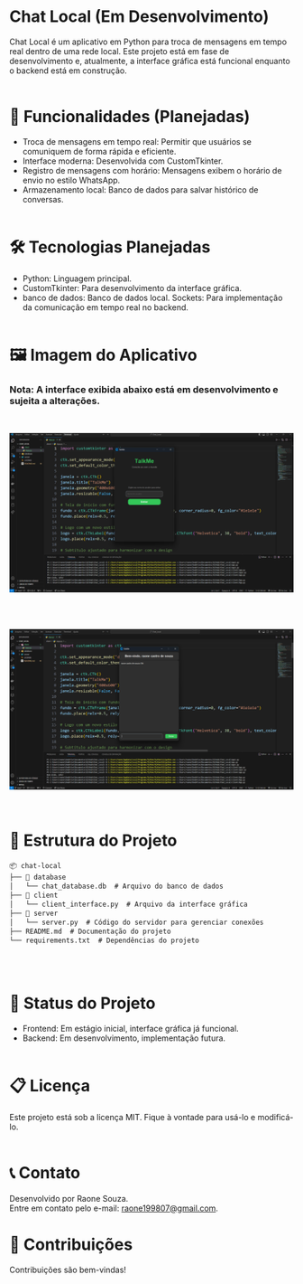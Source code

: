 # Chat Local (Em Desenvolvimento)

Chat Local é um aplicativo em Python para troca de mensagens em tempo real dentro de uma rede local. Este projeto está em fase de desenvolvimento e, atualmente, a interface gráfica está funcional enquanto o backend está em construção.
<br><br>

# 🚀 Funcionalidades (Planejadas)
- Troca de mensagens em tempo real: Permitir que usuários se comuniquem de forma rápida e eficiente.
- Interface moderna: Desenvolvida com CustomTkinter.
- Registro de mensagens com horário: Mensagens exibem o horário de envio no estilo WhatsApp.
- Armazenamento local: Banco de dados para salvar histórico de conversas.
<br><br>

# 🛠️ Tecnologias Planejadas
- Python: Linguagem principal.
- CustomTkinter: Para desenvolvimento da interface gráfica.
- banco de dados: Banco de dados local.
Sockets: Para implementação da comunicação em tempo real no backend.
<br><br>

# 🖼️ Imagem do Aplicativo
### Nota: A interface exibida abaixo está em desenvolvimento e sujeita a alterações. 
<br>

![Interface do Projeto](img_chat.png)

<br><br>

![Interface do Projeto](img-chat.png)

<br>


# 📂 Estrutura do Projeto
```
📦 chat-local
├── 📂 database
│   └── chat_database.db  # Arquivo do banco de dados
├── 📂 client
│   └── client_interface.py  # Arquivo da interface gráfica
├── 📂 server
│   └── server.py  # Código do servidor para gerenciar conexões
├── README.md  # Documentação do projeto
└── requirements.txt  # Dependências do projeto
```
<br><br>

# 🚧 Status do Projeto
- Frontend: Em estágio inicial, interface gráfica já funcional.
- Backend: Em desenvolvimento, implementação futura.
<br><br>


# 📋 Licença
Este projeto está sob a licença MIT. Fique à vontade para usá-lo e modificá-lo.
<br><br>

# 📞 Contato
Desenvolvido por Raone Souza.
<br>
Entre em contato pelo e-mail: raone199807@gmail.com.


# 🤝 Contribuições
Contribuições são bem-vindas! 